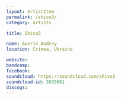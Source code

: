 ```yaml
---
layout: ArtistItem
permalink: /shiva3/
category: artists

title: Shiva3

name: Averin Andrey
location: Crimea, Ukraine

website: 
bandcamp: 
facebook: 
soundcloud: https://soundcloud.com/shiva3
soundcloud-id: 3035661
discogs: 
---
```

